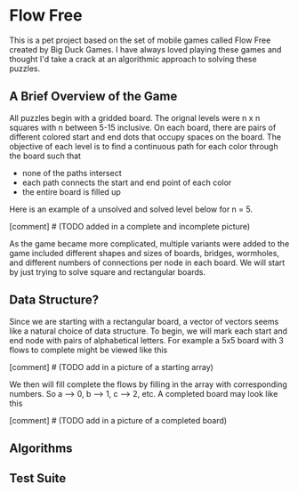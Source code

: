 # Flow Free
This is a pet project based on the set of mobile games called Flow Free created by Big Duck Games. I have always loved playing these games and thought I'd take a crack at an algorithmic approach to solving these puzzles.

## A Brief Overview of the Game
All puzzles begin with a gridded board. The orignal levels were n x n squares with n between 5-15 inclusive. On each board, there are pairs of different colored start and end dots that occupy spaces on the board. The objective of each level is to find a continuous path for each color through the board such that 

- none of the paths intersect
- each path connects the start and end point of each color
- the entire board is filled up

Here is an example of a unsolved and solved level below for n = 5.

[comment] # (TODO added in a complete and incomplete picture)


As the game became more complicated, multiple variants were added to the game included different shapes and sizes of boards, bridges, wormholes, and different numbers of connections per node in each board. We will start by just trying to solve square and rectangular boards.


## Data Structure?
Since we are starting with a rectangular board, a vector of vectors seems like a natural choice of data structure. To begin, we will mark each start and end node with pairs of alphabetical letters. For example a 5x5 board with 3 flows to complete might be viewed like this

[comment] # (TODO add in a picture of a starting array)

We then will fill complete the flows by filling in the array with corresponding numbers. So a --> 0, b --> 1, c --> 2, etc. A completed board may look like this

[comment] # (TODO add in a picture of a completed board)  

## Algorithms


## Test Suite